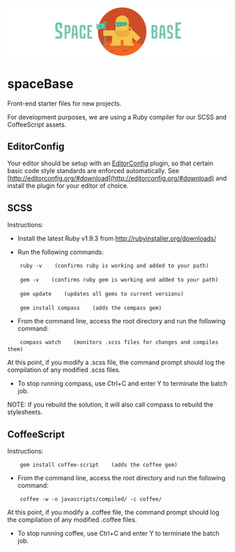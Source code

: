 ![](images/logo.jpg)

spaceBase
=========

Front-end starter files for new projects.

For development purposes, we are using a Ruby compiler for our SCSS and CoffeeScript assets.

## EditorConfig

Your editor should be setup with an [EditorConfig](http://editorconfig.org/)
plugin, so that certain basic code style standards are enforced automatically.
See [http://editorconfig.org/#download](http://editorconfig.org/#download) and
install the plugin for your editor of choice.

## SCSS

Instructions:

- Install the latest Ruby v1.9.3 from http://rubyinstaller.org/downloads/

- Run the following commands:

```shell
    ruby -v    (confirms ruby is working and added to your path)

    gem -v    (confirms ruby gem is working and added to your path)

    gem update    (updates all gems to current versions)

    gem install compass    (adds the compass gem)
```

- From the command line, access the root directory and run the following command:

```shell
    compass watch    (monitors .scss files for changes and compiles them)
```

At this point, if you modify a .scss file, the command prompt should log the compilation of any modified .scss files.

- To stop running compass, use Ctrl+C and enter Y to terminate the batch job.

NOTE: If you rebuild the solution, it will also call compass to rebuild the stylesheets.

## CoffeeScript

Instructions:

```shell
    gem install coffee-script    (adds the coffee gem)
```

- From the command line, access the root directory and run the following command:

```shell
    coffee -w -o javascripts/compiled/ -c coffee/
```

At this point, if you modify a .coffee file, the command prompt should log the compilation of any modified .coffee files.

- To stop running coffee, use Ctrl+C and enter Y to terminate the batch job.

